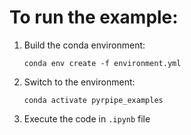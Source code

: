 # To run the example:

1. Build the conda environment:

    `conda env create -f environment.yml`
    
2. Switch to the environment:

    `conda activate pyrpipe_examples`

3. Execute the code in `.ipynb` file